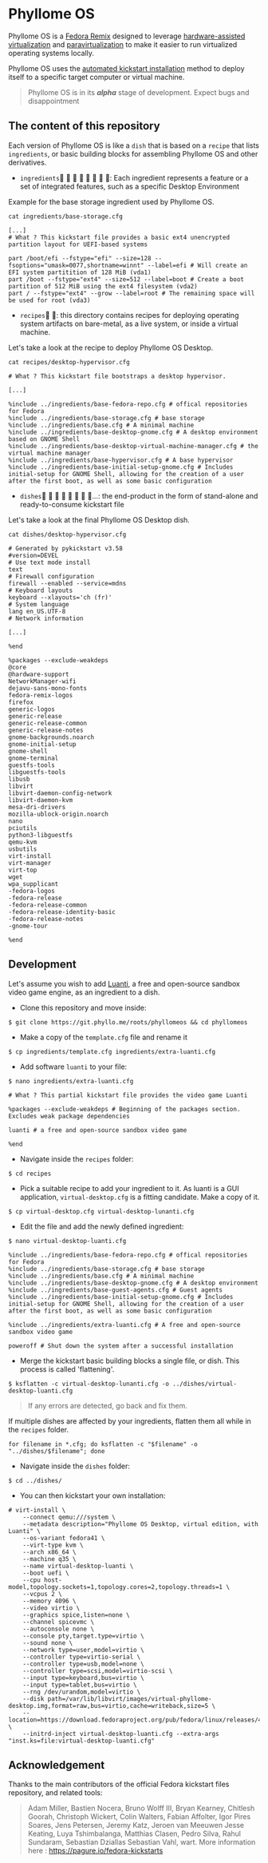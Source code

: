 # Phyllome OS

Phyllome OS is a [Fedora Remix](https://fedoraproject.org/wiki/Remix) designed to leverage [hardware-assisted virtualization](https://wiki.phyllo.me/virt/lexicon#hardware-assisted-virtualization) and [paravirtualization](https://wiki.phyllo.me/virt/lexicon#paravirtualization) to make it easier to run virtualized operating systems locally.

Phyllome OS uses the [automated kickstart installation](https://pykickstart.readthedocs.io/en/latest/kickstart-docs.html#chapter-1-introduction) method to deploy itself to a specific target computer or virtual machine.

> Phyllome OS is in its ***alpha*** stage of development. Expect bugs and disappointment

## The content of this repository

Each version of Phyllome OS is like a `dish` that is based on a `recipe` that lists `ingredients`, or basic building blocks for assembling Phyllome OS and other derivatives.

* `ingredients`🥑 🥥 🥭 🥝 🥦 🥬 🥒 🧄: Each ingredient represents a feature or a set of integrated features, such as a specific Desktop Environment

Example for the base storage ingredient used by Phyllome OS.

`cat ingredients/base-storage.cfg`

```
[...]
# What ? This kickstart file provides a basic ext4 unencrypted partition layout for UEFI-based systems

part /boot/efi --fstype="efi" --size=128 --fsoptions="umask=0077,shortname=winnt" --label=efi # Will create an EFI system partitition of 128 MiB (vda1)
part /boot --fstype="ext4" --size=512 --label=boot # Create a boot partition of 512 MiB using the ext4 filesystem (vda2)
part / --fstype="ext4" --grow --label=root # The remaining space will be used for root (vda3)
```

* `recipes`🧾 🧩: this directory contains recipes for deploying operating system artifacts on bare-metal, as a live system, or inside a virtual machine.

Let's take a look at the recipe to deploy Phyllome OS Desktop.


`cat recipes/desktop-hypervisor.cfg`

```
# What ? This kickstart file bootstraps a desktop hypervisor.

[...]

%include ../ingredients/base-fedora-repo.cfg # offical repositories for Fedora
%include ../ingredients/base-storage.cfg # base storage
%include ../ingredients/base.cfg # A minimal machine
%include ../ingredients/base-desktop-gnome.cfg # A desktop environment based on GNOME Shell
%include ../ingredients/base-desktop-virtual-machine-manager.cfg # the virtual machine manager
%include ../ingredients/base-hypervisor.cfg # A base hypervisor
%include ../ingredients/base-initial-setup-gnome.cfg # Includes initial-setup for GNOME Shell, allowing for the creation of a user after the first boot, as well as some basic configuration
```

* `dishes`🥨 🥐 🥖 🥧 🥞 🥯 🧆 🧁...: the end-product in the form of stand-alone and ready-to-consume kickstart file

Let's take a look at the final Phyllome OS Desktop dish.

`cat dishes/desktop-hypervisor.cfg`

```
# Generated by pykickstart v3.58
#version=DEVEL
# Use text mode install
text
# Firewall configuration
firewall --enabled --service=mdns
# Keyboard layouts
keyboard --xlayouts='ch (fr)'
# System language
lang en_US.UTF-8
# Network information

[...]

%end

%packages --exclude-weakdeps
@core
@hardware-support
NetworkManager-wifi
dejavu-sans-mono-fonts
fedora-remix-logos
firefox
generic-logos
generic-release
generic-release-common
generic-release-notes
gnome-backgrounds.noarch
gnome-initial-setup
gnome-shell
gnome-terminal
guestfs-tools
libguestfs-tools
libusb
libvirt
libvirt-daemon-config-network
libvirt-daemon-kvm
mesa-dri-drivers
mozilla-ublock-origin.noarch
nano
pciutils
python3-libguestfs
qemu-kvm
usbutils
virt-install
virt-manager
virt-top
wget
wpa_supplicant
-fedora-logos
-fedora-release
-fedora-release-common
-fedora-release-identity-basic
-fedora-release-notes
-gnome-tour

%end
```

## Development

Let's assume you wish to add [Luanti](https://www.luanti.org/), a free and open-source sandbox video game engine, as an ingredient to a dish.

* Clone this repository and move inside:

```
$ git clone https://git.phyllo.me/roots/phyllomeos && cd phyllomeos
```

* Make a copy of the `template.cfg` file and rename it

```
$ cp ingredients/template.cfg ingredients/extra-luanti.cfg
```

* Add software `luanti` to your file:

```
$ nano ingredients/extra-luanti.cfg
```

```
# What ? This partial kickstart file provides the video game Luanti

%packages --exclude-weakdeps # Beginning of the packages section. Excludes weak package dependencies

luanti # a free and open-source sandbox video game

%end
```

* Navigate inside the `recipes` folder:

```
$ cd recipes
```

* Pick a suitable recipe to add your ingredient to it. As luanti is a GUI application, `virtual-desktop.cfg` is a fitting candidate. Make a copy of it.

```
$ cp virtual-desktop.cfg virtual-desktop-lunanti.cfg
```

* Edit the file and add the newly defined ingredient:

```
$ nano virtual-desktop-luanti.cfg
```

```
%include ../ingredients/base-fedora-repo.cfg # offical repositories for Fedora
%include ../ingredients/base-storage.cfg # base storage
%include ../ingredients/base.cfg # A minimal machine
%include ../ingredients/base-desktop-gnome.cfg # A desktop environment
%include ../ingredients/base-guest-agents.cfg # Guest agents
%include ../ingredients/base-initial-setup-gnome.cfg # Includes initial-setup for GNOME Shell, allowing for the creation of a user after the first boot, as well as some basic configuration

%include ../ingredients/extra-luanti.cfg # A free and open-source sandbox video game

poweroff # Shut down the system after a successful installation
```

* Merge the kickstart basic building blocks a single file, or dish. This process is called 'flattening'.

```
$ ksflatten -c virtual-desktop-lunanti.cfg -o ../dishes/virtual-desktop-luanti.cfg
```

> If any errors are detected, go back and fix them.

If multiple dishes are affected by your ingredients, flatten them all while in the `recipes` folder.

```
for filename in *.cfg; do ksflatten -c "$filename" -o "../dishes/$filename"; done
```

* Navigate inside the `dishes` folder:

```
$ cd ../dishes/
```

* You can then kickstart your own installation:

```
# virt-install \
    --connect qemu:///system \
    --metadata description="Phyllome OS Desktop, virtual edition, with Luanti" \
    --os-variant fedora41 \
    --virt-type kvm \
    --arch x86_64 \
    --machine q35 \
    --name virtual-desktop-luanti \
    --boot uefi \
    --cpu host-model,topology.sockets=1,topology.cores=2,topology.threads=1 \
    --vcpus 2 \
    --memory 4096 \
    --video virtio \
    --graphics spice,listen=none \
    --channel spicevmc \
    --autoconsole none \
    --console pty,target.type=virtio \
    --sound none \
    --network type=user,model=virtio \
    --controller type=virtio-serial \
    --controller type=usb,model=none \
    --controller type=scsi,model=virtio-scsi \
    --input type=keyboard,bus=virtio \
    --input type=tablet,bus=virtio \
    --rng /dev/urandom,model=virtio \
    --disk path=/var/lib/libvirt/images/virtual-phyllome-desktop.img,format=raw,bus=virtio,cache=writeback,size=5 \
    --location=https://download.fedoraproject.org/pub/fedora/linux/releases/42/Everything/x86_64/os/ \
    --initrd-inject virtual-desktop-luanti.cfg --extra-args "inst.ks=file:virtual-desktop-luanti.cfg"
```

## Acknowledgement

Thanks to the main contributors of the official Fedora kickstart files repository, and related tools:

> Adam Miller, Bastien Nocera, Bruno Wolff III, Bryan Kearney, Chitlesh Goorah, Christoph Wickert, Colin Walters, Fabian Affolter, Igor Pires Soares, Jens Petersen, Jeremy Katz, Jeroen van Meeuwen Jesse Keating, Luya Tshimbalanga, Matthias Clasen, Pedro Silva, Rahul Sundaram, Sebastian Dziallas Sebastian Vahl, wart. More information here : https://pagure.io/fedora-kickstarts